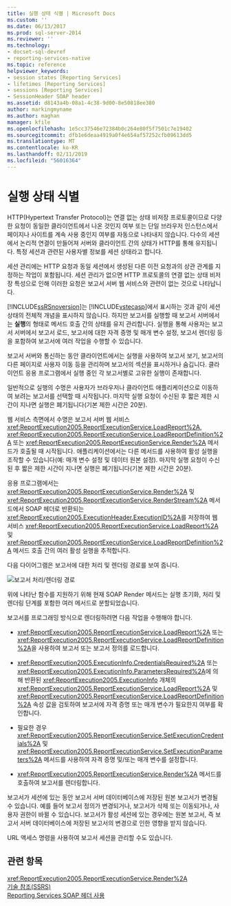 ```yaml
---
title: 실행 상태 식별 | Microsoft Docs
ms.custom: ''
ms.date: 06/13/2017
ms.prod: sql-server-2014
ms.reviewer: ''
ms.technology:
- docset-sql-devref
- reporting-services-native
ms.topic: reference
helpviewer_keywords:
- session states [Reporting Services]
- lifetimes [Reporting Services]
- sessions [Reporting Services]
- SessionHeader SOAP header
ms.assetid: d8143a4b-08a1-4c38-9d00-8e50818ee380
author: markingmyname
ms.author: maghan
manager: kfile
ms.openlocfilehash: 1e5cc37546e72384b0c264e80f5f7501c7e19402
ms.sourcegitcommit: dfb1e6deaa4919a0f4e654af57252cfb09613dd5
ms.translationtype: MT
ms.contentlocale: ko-KR
ms.lasthandoff: 02/11/2019
ms.locfileid: "56016364"
---
```

# <a name="identifying-execution-state"></a>실행 상태 식별
  HTTP(Hypertext Transfer Protocol)는 연결 없는 상태 비저장 프로토콜이므로 다양한 요청이 동일한 클라이언트에서 나온 것인지 여부 또는 단일 브라우저 인스턴스에서 페이지나 사이트를 계속 사용 중인지 여부를 자동으로 나타내지 않습니다. 다수의 세션에서 논리적 연결이 만들어져 서버와 클라이언트 간의 상태가 HTTP를 통해 유지됩니다. 특정 세션과 관련된 사용자별 정보를 세션 상태라고 합니다.  
  
 세션 관리에는 HTTP 요청과 동일 세션에서 생성된 다른 이전 요청과의 상관 관계를 지정하는 작업이 포함됩니다. 세션 관리가 없으면 HTTP 프로토콜의 연결 없는 상태 비저장 특성으로 인해 이러한 요청은 보고서 서버 웹 서비스와 관련이 없는 것으로 나타납니다.  
  
 [!INCLUDE[ssRSnoversion](../../includes/ssrsnoversion-md.md)]는 [!INCLUDE[vstecasp](../../includes/vstecasp-md.md)]에서 표시하는 것과 같이 세션 상태의 전체적 개념을 표시하지 않습니다. 하지만 보고서를 실행할 때 보고서 서버에서는 **실행**의 형태로 메서드 호출 간의 상태를 유지 관리합니다. 실행을 통해 사용자는 보고서 서버에서 보고서 로드, 보고서에 대한 자격 증명 및 매개 변수 설정, 보고서 렌더링 등을 포함하여 보고서에 여러 작업을 수행할 수 있습니다.  
  
 보고서 서버와 통신하는 동안 클라이언트에서는 실행을 사용하여 보고서 보기, 보고서의 다른 페이지로 사용자 이동 등을 관리하며 보고서의 섹션을 표시하거나 숨깁니다. 클라이언트 응용 프로그램에서 실행 중인 각 보고서별로 고유한 실행이 존재합니다.  
  
 일반적으로 실행의 수명은 사용자가 브라우저나 클라이언트 애플리케이션으로 이동하여 보려는 보고서를 선택할 때 시작됩니다. 마지막 실행 요청이 수신된 후 짧은 제한 시간이 지나면 실행은 폐기됩니다(기본 제한 시간은 20분).  
  
 웹 서비스 측면에서 수명은 보고서 서버 웹 서비스 <xref:ReportExecution2005.ReportExecutionService.LoadReport%2A>, <xref:ReportExecution2005.ReportExecutionService.LoadReportDefinition%2A> 또는 <xref:ReportExecution2005.ReportExecutionService.Render%2A> 메서드가 호출될 때 시작됩니다. 애플리케이션에서는 다른 메서드를 사용하여 활성 실행을 조작할 수 있습니다(예: 매개 변수 설정 및 데이터 원본 설정). 마지막 실행 요청이 수신된 후 짧은 제한 시간이 지나면 실행은 폐기됩니다(기본 제한 시간은 20분).  
  
 응용 프로그램에서는 <xref:ReportExecution2005.ReportExecutionService.Render%2A> 및 <xref:ReportExecution2005.ReportExecutionService.RenderStream%2A> 메서드에서 SOAP 헤더로 반환되는 <xref:ReportExecution2005.ExecutionHeader.ExecutionID%2A>를 저장하여 웹 서비스 <xref:ReportExecution2005.ReportExecutionService.LoadReport%2A> 및 <xref:ReportExecution2005.ReportExecutionService.LoadReportDefinition%2A> 메서드 호출 간의 여러 활성 실행을 추적합니다.  
  
 다음 다이어그램은 보고서에 대한 처리 및 렌더링 경로를 보여 줍니다.  
  
 ![보고서 처리/렌더링 경로](../../../2014/reporting-services/media/rs-render-process-diagram.gif "보고서 처리/렌더링 경로")  
  
 위에 나타난 함수를 지원하기 위해 현재 SOAP Render 메서드는 실행 초기화, 처리 및 렌더링 단계를 포함한 여러 메서드로 분할되었습니다.  
  
 보고서를 프로그래밍 방식으로 렌더링하려면 다음 작업을 수행해야 합니다.  
  
-   <xref:ReportExecution2005.ReportExecutionService.LoadReport%2A> 또는 <xref:ReportExecution2005.ReportExecutionService.LoadReportDefinition%2A>을 사용하여 보고서 또는 보고서 정의를 로드합니다.  
  
-   <xref:ReportExecution2005.ExecutionInfo.CredentialsRequired%2A> 또는 <xref:ReportExecution2005.ExecutionInfo.ParametersRequired%2A>에 의해 반환된 <xref:ReportExecution2005.ExecutionInfo> 개체의 <xref:ReportExecution2005.ReportExecutionService.LoadReport%2A> 및 <xref:ReportExecution2005.ReportExecutionService.LoadReportDefinition%2A> 속성 값을 검토하여 보고서에 자격 증명 또는 매개 변수가 필요한지 여부를 확인합니다.  
  
-   필요한 경우 <xref:ReportExecution2005.ReportExecutionService.SetExecutionCredentials%2A> 및 <xref:ReportExecution2005.ReportExecutionService.SetExecutionParameters%2A> 메서드를 사용하여 자격 증명 및/또는 매개 변수를 설정합니다.  
  
-   <xref:ReportExecution2005.ReportExecutionService.Render%2A> 메서드를 호출하여 보고서를 렌더링합니다.  
  
 보고서가 세션에 있는 동안 보고서 서버 데이터베이스에 저장된 원본 보고서가 변경될 수 있습니다. 예를 들어 보고서 정의가 변경되거나, 보고서가 삭제 또는 이동되거나, 사용자 권한이 바뀔 수 있습니다. 보고서가 활성 세션에 있는 경우에는 원본 보고서, 즉 보고서 서버 데이터베이스에 저장된 보고서의 변경으로 인한 영향을 받지 않습니다.  
  
 URL 액세스 명령을 사용하여 보고서 세션을 관리할 수도 있습니다.  
  
## <a name="see-also"></a>관련 항목  
 <xref:ReportExecution2005.ReportExecutionService.Render%2A>   
 [기술 참조&#40;SSRS&#41;](../../../2014/reporting-services/technical-reference-ssrs.md)   
 [Reporting Services SOAP 헤더 사용](../report-server-web-service-net-framework-soap-headers/using-reporting-services-soap-headers.md)  
  
  
